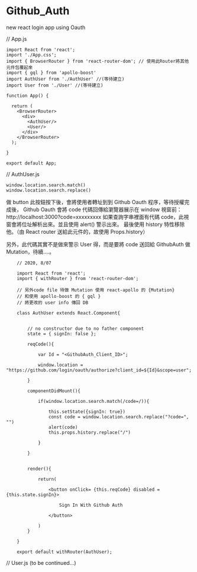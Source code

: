 # Github_Auth
new react  login app using Oauth


// App.js

    import React from 'react';
    import './App.css';
    import { BrowserRouter } from 'react-router-dom'; // 使用此Router將其他元件包覆起來
    import { gql } from 'apollo-boost'
    import AuthUser from './AuthUser' //(等待建立)
    import User from './User' //(等待建立)

    function App() {

      return (
        <BrowserRouter>
          <div>
            <AuthUser/>
            <User/>
          </div>
        </BrowserRouter>
      );

    }

    export default App;


// AuthUser.js

    window.location.search.match()
    window.location.search.replace()

做 button 此按鈕按下後，會將使用者轉址到到 Github Oauth 程序，等待授權完成後，
Github Oauth 會將 code 代碼回傳給瀏覽器展示在 window 視窗前：http://localhost:3000?code=xxxxxxxxx
如果查詢字串裡面有代碼 code，此視窗會將位址解析出來。並且使用 alert() 警示出來。
最後使用 history 特性移除他。（由 React router 送給此元件的，故使用 Props.history）

另外，此代碼其實不是做來警示 User 得，而是要將 code 送回給 GithubAuth 做 Mutation，待續....。

        // 2020, 8/07

        import React from 'react';
        import { withRouter } from 'react-router-dom';

        // 另外code file 待做 Mutation 使用 react-apollo 的 {Mutation} 
        // 和使用 apollo-boost 的 { gql }
        // 將更改的 user info 傳回 DB

        class AuthUser extends React.Component{


            // no constructor due to no father component
            state = { signIn: false };

            reqCode(){

                var Id = "<GithubAuth_Client_ID>";

                window.location = "https://github.com/login/oauth/authorize?client_id=${Id}&scope=user";

            }

            componentDidMount(){

                if(window.location.search.match(/code=/)){

                    this.setState({signIn: true})
                    const code = window.location.search.replace("?code=", "")
                    alert(code)
                    this.props.history.replace("/")

                }

            }


            render(){

                return(

                    <button onClick= {this.reqCode} disabled = {this.state.signIn}>

                        Sign In With Github Auth

                    </button>

                )
            }

        }

        export default withRouter(AuthUser);


// User.js (to be continued...)
